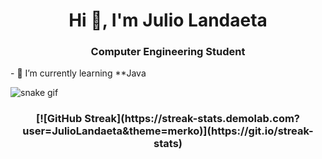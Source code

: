 <h1 align="center">Hi 👋, I'm Julio Landaeta</h1>

<h3 align="center">Computer Engineering Student</h3>
- 🌱 I’m currently learning **Java

![snake gif](https://github.com/Azalurg/Azalurg/blob/output/github-contribution-grid-snake.svg)

<h3 align="center">[![GitHub Streak](https://streak-stats.demolab.com?user=JulioLandaeta&theme=merko)](https://git.io/streak-stats)</h3>
